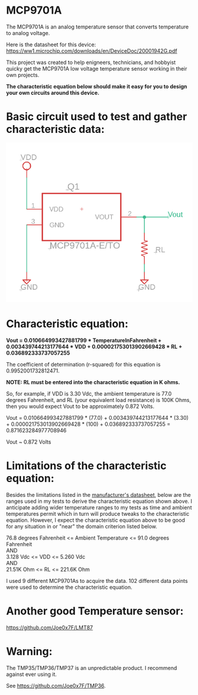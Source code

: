 # MCP9701A
 The MCP9701A is an analog temperature sensor that converts temperature to analog voltage.

Here is the datasheet for this device: https://ww1.microchip.com/downloads/en/DeviceDoc/20001942G.pdf

This project was created to help enigneers, technicians, and hobbyist quicky get the MCP9701A low voltage temperature sensor working in their own projects.

**The characteristic equation below should make it easy for you to design your own circuits around this device.**


# Basic circuit used to test and gather characteristic data:

![Simple Circuit](<SimpleCircuit.png>)


# Characteristic equation:

**Vout = 0.010664993427881799 * TemperatureInFahrenheit + 0.003439744213177644 * VDD + 0.000021753013902669428 * RL + 0.036892333737057255**

The coefficient of determination (r-squared) for this equation is 0.9952001732812471.

**NOTE: RL must be entered into the characteristic equation in K ohms.**

So, for example, if VDD is 3.30 Vdc, the ambient temperature is 77.0 degrees Fahrenheit, and RL (your equivalent load resistance) is 100K Ohms, then you would expect Vout to be approximately 0.872 Volts.

Vout = 0.010664993427881799 * (77.0) + 0.003439744213177644 * (3.30) + 0.000021753013902669428 * (100) + 0.036892333737057255 = 0.871623284977708946

Vout ~ 0.872 Volts




# Limitations of the characteristic equation:

Besides the limitations listed in the [manufacturer's datasheet](20001942G.pdf "20001942G.pdf"), below are the ranges used in my tests to derive the characteristic equation shown above.  I anticipate adding wider temperature ranges to my tests as time and ambient temperatures permit which in turn will produce tweaks to the characteristic equation. However, I expect the characteristic equation above to be good for any situation in or "near" the domain criterion listed below.

76.8 degrees Fahrenheit <= Ambient Temperature <= 91.0 degrees Fahrenheit <br />
AND <br />
3.128 Vdc <= VDD <= 5.260 Vdc <br />
AND <br />
21.51K Ohm <= RL <= 221.6K Ohm

I used 9 different MCP9701As to acquire the data. 102 different data points were used to determine the characteristic equation.

# Another good Temperature sensor:

https://github.com/Joe0x7F/LMT87

# Warning:

The TMP35/TMP36/TMP37 is an unpredictable product. I recommend against ever using it.

See https://github.com/Joe0x7F/TMP36.
